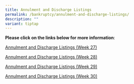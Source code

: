 ```yaml
---
title: Annulment and Discharge Listings
permalink: /bankruptcy/annulment-and-discharge-listings/
description: ""
variant: tiptap
---
```

<p><strong>Please click on the links below for more information</strong>:</p>
<p></p>
<p><a href="/files/Annulment &amp; Discharge Listings/Annulment_and_Discharge_Listings__Week_27_.pdf" rel="noopener noreferrer nofollow" target="_blank">Annulment and Discharge Listings (Week 27)</a>
</p>
<p><a href="/files/Annulment_and_Discharge_Listings__Week_28_.pdf" rel="noopener noreferrer nofollow" target="_blank">Annulment and Discharge Listings (Week 28)</a>
</p>
<p><a href="/files/Annulment &amp; Discharge Listings/Annulment_and_Discharge_Listings__Week_29_.pdf" rel="noopener noreferrer nofollow" target="_blank">Annulment and Discharge Listings (Week 29)</a>
</p>
<p><a href="/files/Annulment &amp; Discharge Listings/Annulment_and_Discharge_Listings__Week_30_.pdf" rel="noopener noreferrer nofollow" target="_blank">Annulment and Discharge Listings (Week 30)</a>
</p>